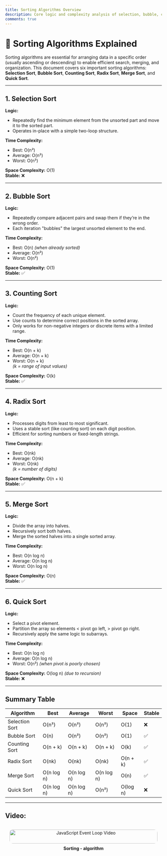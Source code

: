 ```yaml
---
title: Sorting Algorithms Overview
description: Core logic and complexity analysis of selection, bubble, counting, radix, merge, and quick sort algorithms
comments: true
---
```


# 🔢 Sorting Algorithms Explained

Sorting algorithms are essential for arranging data in a specific order (usually ascending or descending) to enable efficient search, merging, and organization. This document covers six important sorting algorithms: **Selection Sort**, **Bubble Sort**, **Counting Sort**, **Radix Sort**, **Merge Sort**, and **Quick Sort**.

---

## 1. Selection Sort

**Logic:**

- Repeatedly find the minimum element from the unsorted part and move it to the sorted part.
- Operates in-place with a simple two-loop structure.

**Time Complexity:**

- Best: O(n²)
- Average: O(n²)
- Worst: O(n²)

**Space Complexity:** O(1)  
**Stable:** ❌

---

## 2. Bubble Sort

**Logic:**

- Repeatedly compare adjacent pairs and swap them if they’re in the wrong order.
- Each iteration "bubbles" the largest unsorted element to the end.

**Time Complexity:**

- Best: O(n) _(when already sorted)_
- Average: O(n²)
- Worst: O(n²)

**Space Complexity:** O(1)  
**Stable:** ✅

---

## 3. Counting Sort

**Logic:**

- Count the frequency of each unique element.
- Use counts to determine correct positions in the sorted array.
- Only works for non-negative integers or discrete items with a limited range.

**Time Complexity:**

- Best: O(n + k)
- Average: O(n + k)
- Worst: O(n + k)  
  _(k = range of input values)_

**Space Complexity:** O(k)  
**Stable:** ✅

---

## 4. Radix Sort

**Logic:**

- Processes digits from least to most significant.
- Uses a stable sort (like counting sort) on each digit position.
- Efficient for sorting numbers or fixed-length strings.

**Time Complexity:**

- Best: O(nk)
- Average: O(nk)
- Worst: O(nk)  
  _(k = number of digits)_

**Space Complexity:** O(n + k)  
**Stable:** ✅

---

## 5. Merge Sort

**Logic:**

- Divide the array into halves.
- Recursively sort both halves.
- Merge the sorted halves into a single sorted array.

**Time Complexity:**

- Best: O(n log n)
- Average: O(n log n)
- Worst: O(n log n)

**Space Complexity:** O(n)  
**Stable:** ✅

---

## 6. Quick Sort

**Logic:**

- Select a pivot element.
- Partition the array so elements < pivot go left, > pivot go right.
- Recursively apply the same logic to subarrays.

**Time Complexity:**

- Best: O(n log n)
- Average: O(n log n)
- Worst: O(n²) _(when pivot is poorly chosen)_

**Space Complexity:** O(log n) _(due to recursion)_  
**Stable:** ❌

---

## Summary Table

| Algorithm      | Best       | Average    | Worst      | Space    | Stable |
| -------------- | ---------- | ---------- | ---------- | -------- | ------ |
| Selection Sort | O(n²)      | O(n²)      | O(n²)      | O(1)     | ❌     |
| Bubble Sort    | O(n)       | O(n²)      | O(n²)      | O(1)     | ✅     |
| Counting Sort  | O(n + k)   | O(n + k)   | O(n + k)   | O(k)     | ✅     |
| Radix Sort     | O(nk)      | O(nk)      | O(nk)      | O(n + k) | ✅     |
| Merge Sort     | O(n log n) | O(n log n) | O(n log n) | O(n)     | ✅     |
| Quick Sort     | O(n log n) | O(n log n) | O(n²)      | O(log n) | ❌     |

---

## Video:

<div style="display: grid; grid-template-columns: repeat(auto-fit, minmax(250px, 1fr)); gap: 1rem;">

  <a href="https://www.youtube.com/watch?v=HGk_ypEuS24&list=PLyPvmU8zOvFl-XPak-nKr2HYMEo_fSEK_" target="_blank" style="text-align: center; display: block; padding: 1em; border-radius: 10px; text-decoration: none;">
    <img src="https://img.youtube.com/vi/HGk_ypEuS24/0.jpg" alt="JavaScript Event Loop Video" style="width: 100%; border-radius: 10px;" />
    <strong style="display: block; margin-top: 0.5em;">Sorting - algorithm </strong>
  </a>

</div>
